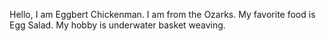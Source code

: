 Hello, I am Eggbert Chickenman.
I am from the Ozarks.
My favorite food is Egg Salad.
My hobby is underwater basket weaving.
